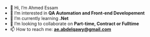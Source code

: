 - 👋 Hi, I’m Ahmed Essam
- 👀 I’m interested in **QA Automation and Front-end Developement**
- 🌱 I’m currently learning **.Net**
- 💞️ I’m looking to collaborate on **Part-time, Contract or Fulltime**
- 📫 How to reach me: **ae.abdelqawy@gmail.com**

<!---
AhmedEssam1306/AhmedEssam1306 is a ✨ special ✨ repository because its `README.md` (this file) appears on your GitHub profile.
You can click the Preview link to take a look at your changes.
--->
